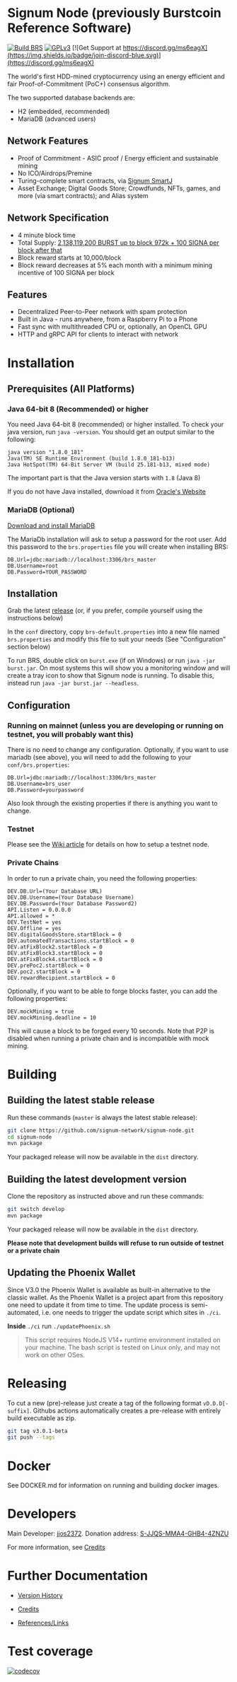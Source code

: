 # Signum Node (previously Burstcoin Reference Software)
[![Build BRS](https://github.com/burst-apps-team/burstcoin/actions/workflows/build.yml/badge.svg)](https://github.com/burst-apps-team/burstcoin/actions/workflows/build.yml)
[![GPLv3](https://img.shields.io/badge/license-GPLv3-blue.svg)](LICENSE.txt)
[![Get Support at https://discord.gg/ms6eagX](https://img.shields.io/badge/join-discord-blue.svg)](https://discord.gg/ms6eagX)

The world's first HDD-mined cryptocurrency using an energy efficient
and fair Proof-of-Commitment (PoC+) consensus algorithm.

The two supported database backends are:

- H2 (embedded, recommended)
- MariaDB (advanced users)

## Network Features

- Proof of Commitment - ASIC proof / Energy efficient and sustainable mining
- No ICO/Airdrops/Premine
- Turing-complete smart contracts, via [Signum SmartJ](https://github.com/signum-network/signum-smartj)
- Asset Exchange; Digital Goods Store; Crowdfunds, NFTs, games, and more (via smart contracts); and Alias system

## Network Specification

- 4 minute block time
- Total Supply: [2,138,119,200 BURST up to block 972k + 100 SIGNA per block after that](https://github.com/burst-apps-team/CIPs/blob/master/cip-0029.md)
- Block reward starts at 10,000/block
- Block reward decreases at 5% each month with a minimum mining incentive of 100 SIGNA per block

## Features

- Decentralized Peer-to-Peer network with spam protection
- Built in Java - runs anywhere, from a Raspberry Pi to a Phone
- Fast sync with multithreaded CPU or, optionally, an OpenCL GPU
- HTTP and gRPC API for clients to interact with network

# Installation

## Prerequisites (All Platforms)

### Java 64-bit 8 (Recommended) or higher

You need Java 64-bit 8 (recommended) or higher installed. To check your java version, run `java -version`. You should get an output similar to the following:

```text
java version "1.8.0_181"
Java(TM) SE Runtime Environment (build 1.8.0_181-b13)
Java HotSpot(TM) 64-Bit Server VM (build 25.181-b13, mixed mode)
```

The important part is that the Java version starts with `1.8` (Java 8)

If you do not have Java installed, download it from [Oracle's Website](https://www.oracle.com/technetwork/java/javase/downloads/jre8-downloads-2133155.html)

### MariaDB (Optional)

[Download and install MariaDB](https://mariadb.com/downloads/mariadb-tx)

The MariaDb installation will ask to setup a password for the root user. 
Add this password to the `brs.properties` file you will create when installing BRS:

```properties
DB.Url=jdbc:mariadb://localhost:3306/brs_master
DB.Username=root
DB.Password=YOUR_PASSWORD
```

## Installation

Grab the latest [release](https://github.com/signum-network/signum-smartj/releases) (or, if you prefer, compile yourself using the instructions below)

In the `conf` directory, copy `brs-default.properties` into a new file named `brs.properties` and modify this file to suit your needs (See "Configuration" section below)

To run BRS, double click on `burst.exe` (if on Windows) or run `java -jar burst.jar`.
On most systems this will show you a monitoring window and will create a tray icon to show that Signum node is running. To disable this, instead run `java -jar burst.jar --headless`.

## Configuration

### Running on mainnet (unless you are developing or running on testnet, you will probably want this)

There is no need to change any configuration. Optionally, if you want to use mariadb (see above), you will need to add the following to your `conf/brs.properties`:

```properties
DB.Url=jdbc:mariadb://localhost:3306/brs_master
DB.Username=brs_user
DB.Password=yourpassword
```

Also look through the existing properties if there is anything you want to change.

### Testnet

Please see the [Wiki article](https://burstwiki.org/en/testnet/) for details on how to setup a testnet node.

### Private Chains

In order to run a private chain, you need the following properties:

```properties
DEV.DB.Url=(Your Database URL)
DEV.DB.Username=(Your Database Username)
DEV.DB.Password=(Your Database Password2)
API.Listen = 0.0.0.0
API.allowed = *
DEV.TestNet = yes
DEV.Offline = yes
DEV.digitalGoodsStore.startBlock = 0
DEV.automatedTransactions.startBlock = 0
DEV.atFixBlock2.startBlock = 0
DEV.atFixBlock3.startBlock = 0
DEV.atFixBlock4.startBlock = 0
DEV.prePoc2.startBlock = 0
DEV.poc2.startBlock = 0
DEV.rewardRecipient.startBlock = 0
```

Optionally, if you want to be able to forge blocks faster, you can add the following properties:

```properties
DEV.mockMining = true
DEV.mockMining.deadline = 10
```

This will cause a block to be forged every 10 seconds. Note that P2P is disabled when running a private chain and is incompatible with mock mining.

# Building

## Building the latest stable release

Run these commands (`master` is always the latest stable release):

```bash
git clone https://github.com/signum-network/signum-node.git
cd signum-node
mvn package
```

Your packaged release will now be available in the `dist` directory.

## Building the latest development version

Clone the repository as instructed above and run these commands:

```bash
git switch develop
mvn package
```

Your packaged release will now be available in the `dist` directory.

**Please note that development builds will refuse to run outside of testnet or a private chain**


## Updating the Phoenix Wallet

Since V3.0 the Phoenix Wallet is available as built-in alternative to the classic wallet. As the Phoenix Wallet is a project apart from this repository one need to update it from time to time.
The update process is semi-automated, i.e. one needs to trigger the update script which sites in `./ci`.

**Inside** `./ci` run `./updatePhoenix.sh`

> This script requires NodeJS V14+ runtime environment installed on your machine. The bash script is tested on Linux only, and may not work on other OSes.

# Releasing

To cut a new (pre)-release just create a tag of the following format `vD.D.D[-suffix]`. Githubs actions automatically creates
a pre-release with entirely build executable as zip.

```bash
git tag v3.0.1-beta
git push --tags
```

# Docker

See DOCKER.md for information on running and building docker images.

# Developers

Main Developer: [jjos2372](https://github.com/jjos2372). Donation address: [S-JJQS-MMA4-GHB4-4ZNZU](https://explorer.signum.network/?action=account&account=3278233074628313816)

For more information, see [Credits](doc/Credits.md)

# Further Documentation

* [Version History](doc/History.md)

* [Credits](doc/Credits.md)

* [References/Links](doc/References.md)

# Test coverage

[![codecov](https://codecov.io/gh/th1nkNXT/burstcoin/branch/citests/graph/badge.svg?token=H9VSS61HUQ)](https://codecov.io/gh/th1nkNXT/burstcoin)

